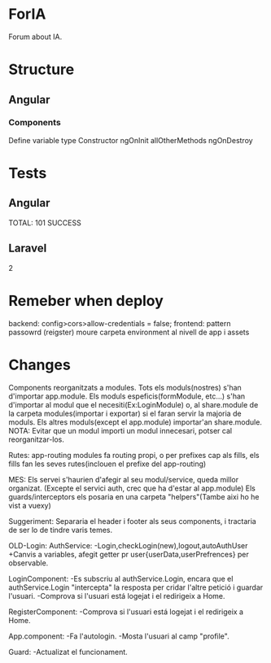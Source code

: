 # ForIA
Forum about IA.

# Structure

## Angular

### Components
Define variable type
Constructor
ngOnInit
allOtherMethods
ngOnDestroy

# Tests

## Angular
TOTAL: 101 SUCCESS

## Laravel
2

# Remeber when deploy
backend: config>cors>allow-credentials = false;
frontend: pattern passowrd (reigster)
moure carpeta environment al nivell de app i assets

# Changes
Components reorganitzats a modules.
Tots els moduls(nostres) s'han d'importar app.module.
Els moduls espeficis(formModule, etc...) s'han d'importar al modul que el necesiti(Ex:LoginModule) o, al share.module de la carpeta modules(importar i exportar) si el faran servir la majoria de moduls. Els altres moduls(except el app.module) importar'an share.module.
NOTA: Evitar que un modul importi un modul innecesari, potser cal reorganitzar-los.

Rutes: app-routing modules fa routing propi, o per prefixes cap als fills, els fills fan les seves rutes(inclouen el prefixe del app-routing)

MES: Els servei s'haurien d'afegir al seu modul/service, queda millor organizat. (Excepte el servici auth, crec que ha d'estar al app.module)
Els guards/interceptors els posaria en una carpeta "helpers"(Tambe aixi ho he vist a vuexy)

Suggeriment:
Separaria el header i footer als seus components, i tractaria de ser lo de tindre varis temes.

OLD-Login:
AuthService:
    -Login,checkLogin(new),logout,autoAuthUser
    +Canvis a variables, afegit getter pr user{userData,userPrefrences} per observable.

LoginComponent:
    -Es subscriu al authService.Login, encara que el authService.Login "intercepta" la resposta per cridar l'altre petició i guardar l'usuari.
    -Comprova si l'usuari está logejat i el redirigeix a Home.

RegisterComponent:
    -Comprova si l'usuari está logejat i el redirigeix a Home.

App.component:
    -Fa l'autologin.
    -Mosta l'usuari al camp "profile".

Guard:
    -Actualizat el funcionament.
